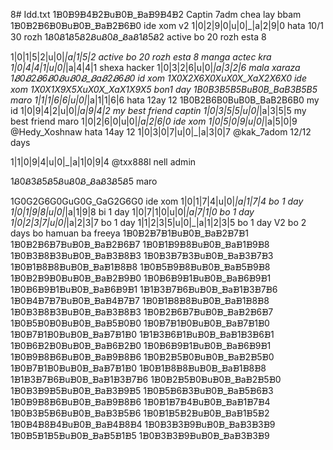 8# Idd.txt
1ᗽ0ᗽ9ᗽ4ᗽ2ᗽuᗽ0ᗽ_ᗽaᗽ9ᗽ4ᗽ2  Captin 7adm chea lay bbam
1ᗽ0ᗽ2ᗽ6ᗽ0ᗽuᗽ0ᗽ_ᗽaᗽ2ᗽ6ᗽ0  ide xom v2
1|0|2|9|0|u|0|_|a|2|9|0 hata 10/1 30 rozh
1Ᏸ0Ᏸ1Ᏸ5Ᏸ2ᏰuᏰ0Ᏸ_ᏰaᏰ1Ᏸ5Ᏸ2   active bo 20 rozh esta 8 

1|0|1|5|2|u|0|_|a|1|5|2  active bo 20 rozh esta 8 manga actec kra
1|0|4|4|1|u|0|_|a|4|4|1   shexa hacker
1|0|3|2|6|u|0|_|a|3|2|6   mala xaraza
1Ᏸ0Ᏸ2Ᏸ6Ᏸ0ᏰuᏰ0Ᏸ_ᏰaᏰ2Ᏸ6Ᏸ0   id xom
1X0X2X6X0XuX0X_XaX2X6X0     ide xom
1X0X1X9X5XuX0X_XaX1X9X5  bon1 day
1B0B3B5B5BuB0B_BaB3B5B5  maro
1|1|1|6|6|u|0|_|a|1|1|6|6   hata 12ay 12
1B0B2B6B0BuB0B_BaB2B6B0    my id 
1|0|9|4|2|u|0|_|a|9|4|2   my best friend captin
1|0|3|5|5|u|0|_|a|3|5|5  my best friend maro
1|0|2|6|0|u|0|_|a|2|6|0   ide xom
1|0|5|0|9|u|0|_|a|5|0|9     @Hedy_Xoshnaw hata 14ay 12
1|0|3|0|7|u|0|_|a|3|0|7    @kak_7adom 12/12 days

1|1|0|9|4|u|0|_|a|1|0|9|4   @txx888l nell admin

1Ᏸ0Ᏸ3Ᏸ5Ᏸ5ᏰuᏰ0Ᏸ_ᏰaᏰ3Ᏸ5Ᏸ5  maro


1G0G2G6G0GuG0G_GaG2G6G0  ide xom
1|0|1|7|4|u|0|_|a|1|7|4  bo 1 day 
1|0|1|9|8|u|0|_|a|1|9|8  bi 1 day
1|0|7|1|0|u|0|_|a|7|1|0  bo 1 day
1|0|2|3|7|u|0|_|a|2|3|7  bo 1 day
1|1|2|3|5|u|0|_|a|1|2|3|5  bo 1 day
V2 bo 2 days bo hamuan ba freeya
1ᗽ0ᗽ2ᗽ7ᗽ1ᗽuᗽ0ᗽ_ᗽaᗽ2ᗽ7ᗽ1
1ᗽ0ᗽ2ᗽ6ᗽ7ᗽuᗽ0ᗽ_ᗽaᗽ2ᗽ6ᗽ7
1ᗽ0ᗽ1ᗽ9ᗽ8ᗽuᗽ0ᗽ_ᗽaᗽ1ᗽ9ᗽ8
1ᗽ0ᗽ3ᗽ8ᗽ3ᗽuᗽ0ᗽ_ᗽaᗽ3ᗽ8ᗽ3
1ᗽ0ᗽ3ᗽ7ᗽ3ᗽuᗽ0ᗽ_ᗽaᗽ3ᗽ7ᗽ3
1ᗽ0ᗽ1ᗽ8ᗽ8ᗽuᗽ0ᗽ_ᗽaᗽ1ᗽ8ᗽ8
1ᗽ0ᗽ5ᗽ9ᗽ8ᗽuᗽ0ᗽ_ᗽaᗽ5ᗽ9ᗽ8
1ᗽ0ᗽ2ᗽ9ᗽ0ᗽuᗽ0ᗽ_ᗽaᗽ2ᗽ9ᗽ0
1ᗽ0ᗽ6ᗽ9ᗽ1ᗽuᗽ0ᗽ_ᗽaᗽ6ᗽ9ᗽ1
1ᗽ0ᗽ6ᗽ9ᗽ1ᗽuᗽ0ᗽ_ᗽaᗽ6ᗽ9ᗽ1
1ᗽ1ᗽ3ᗽ7ᗽ6ᗽuᗽ0ᗽ_ᗽaᗽ1ᗽ3ᗽ7ᗽ6
1ᗽ0ᗽ4ᗽ7ᗽ7ᗽuᗽ0ᗽ_ᗽaᗽ4ᗽ7ᗽ7
1ᗽ0ᗽ1ᗽ8ᗽ8ᗽuᗽ0ᗽ_ᗽaᗽ1ᗽ8ᗽ8
1ᗽ0ᗽ3ᗽ8ᗽ3ᗽuᗽ0ᗽ_ᗽaᗽ3ᗽ8ᗽ3
1ᗽ0ᗽ2ᗽ6ᗽ7ᗽuᗽ0ᗽ_ᗽaᗽ2ᗽ6ᗽ7
1ᗽ0ᗽ5ᗽ0ᗽ0ᗽuᗽ0ᗽ_ᗽaᗽ5ᗽ0ᗽ0
1ᗽ0ᗽ7ᗽ1ᗽ0ᗽuᗽ0ᗽ_ᗽaᗽ7ᗽ1ᗽ0
1ᗽ0ᗽ7ᗽ1ᗽ0ᗽuᗽ0ᗽ_ᗽaᗽ7ᗽ1ᗽ0
1ᗽ1ᗽ3ᗽ6ᗽ1ᗽuᗽ0ᗽ_ᗽaᗽ1ᗽ3ᗽ6ᗽ1
1ᗽ0ᗽ6ᗽ2ᗽ0ᗽuᗽ0ᗽ_ᗽaᗽ6ᗽ2ᗽ0
1ᗽ0ᗽ6ᗽ9ᗽ1ᗽuᗽ0ᗽ_ᗽaᗽ6ᗽ9ᗽ1
1ᗽ0ᗽ9ᗽ8ᗽ6ᗽuᗽ0ᗽ_ᗽaᗽ9ᗽ8ᗽ6
1ᗽ0ᗽ2ᗽ5ᗽ0ᗽuᗽ0ᗽ_ᗽaᗽ2ᗽ5ᗽ0
1ᗽ0ᗽ7ᗽ1ᗽ0ᗽuᗽ0ᗽ_ᗽaᗽ7ᗽ1ᗽ0
1ᗽ0ᗽ1ᗽ8ᗽ8ᗽuᗽ0ᗽ_ᗽaᗽ1ᗽ8ᗽ8
1ᗽ1ᗽ3ᗽ7ᗽ6ᗽuᗽ0ᗽ_ᗽaᗽ1ᗽ3ᗽ7ᗽ6
1ᗽ0ᗽ2ᗽ5ᗽ0ᗽuᗽ0ᗽ_ᗽaᗽ2ᗽ5ᗽ0
1ᗽ0ᗽ3ᗽ9ᗽ5ᗽuᗽ0ᗽ_ᗽaᗽ3ᗽ9ᗽ5
1ᗽ0ᗽ5ᗽ6ᗽ3ᗽuᗽ0ᗽ_ᗽaᗽ5ᗽ6ᗽ3
1ᗽ0ᗽ9ᗽ8ᗽ6ᗽuᗽ0ᗽ_ᗽaᗽ9ᗽ8ᗽ6
1ᗽ0ᗽ1ᗽ7ᗽ4ᗽuᗽ0ᗽ_ᗽaᗽ1ᗽ7ᗽ4
1ᗽ0ᗽ3ᗽ5ᗽ6ᗽuᗽ0ᗽ_ᗽaᗽ3ᗽ5ᗽ6
1ᗽ0ᗽ1ᗽ5ᗽ2ᗽuᗽ0ᗽ_ᗽaᗽ1ᗽ5ᗽ2
1ᗽ0ᗽ4ᗽ8ᗽ4ᗽuᗽ0ᗽ_ᗽaᗽ4ᗽ8ᗽ4
1ᗽ0ᗽ3ᗽ3ᗽ9ᗽuᗽ0ᗽ_ᗽaᗽ3ᗽ3ᗽ9
1ᗽ0ᗽ5ᗽ1ᗽ5ᗽuᗽ0ᗽ_ᗽaᗽ5ᗽ1ᗽ5
1ᗽ0ᗽ3ᗽ3ᗽ9ᗽuᗽ0ᗽ_ᗽaᗽ3ᗽ3ᗽ9


